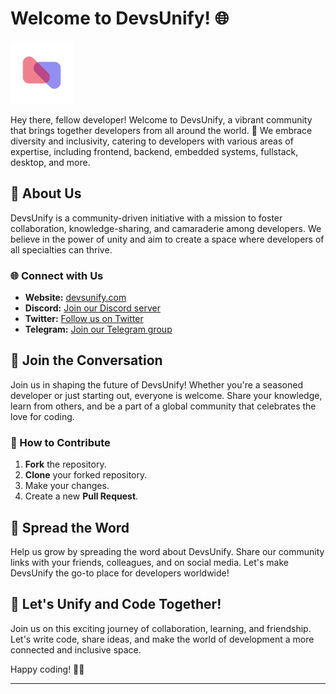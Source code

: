 # Welcome to DevsUnify! 🌐

<img src="devsunify-logo-outline.png" alt="drawing" width="100"/>

Hey there, fellow developer! Welcome to DevsUnify, a vibrant community that brings together developers from all around the world. 🚀 We embrace diversity and inclusivity, catering to developers with various areas of expertise, including frontend, backend, embedded systems, fullstack, desktop, and more.

## 🌟 About Us

DevsUnify is a community-driven initiative with a mission to foster collaboration, knowledge-sharing, and camaraderie among developers. We believe in the power of unity and aim to create a space where developers of all specialties can thrive.

### 🌐 Connect with Us

- **Website:** [devsunify.com](https://devsunify.com)
- **Discord:** [Join our Discord server](https://discord.gg/nqWCAQ52uu)
- **Twitter:** [Follow us on Twitter](https://twitter.com/UnifyDevs)
- **Telegram:** [Join our Telegram group]()

## 🤝 Join the Conversation

Join us in shaping the future of DevsUnify! Whether you're a seasoned developer or just starting out, everyone is welcome. Share your knowledge, learn from others, and be a part of a global community that celebrates the love for coding.

### 🚀 How to Contribute

1. **Fork** the repository.
2. **Clone** your forked repository.
3. Make your changes.
4. Create a new **Pull Request**.

## 📢 Spread the Word

Help us grow by spreading the word about DevsUnify. Share our community links with your friends, colleagues, and on social media. Let's make DevsUnify the go-to place for developers worldwide!

## 🎉 Let's Unify and Code Together!

Join us on this exciting journey of collaboration, learning, and friendship. Let's write code, share ideas, and make the world of development a more connected and inclusive space.

Happy coding! 🚀✨

---

